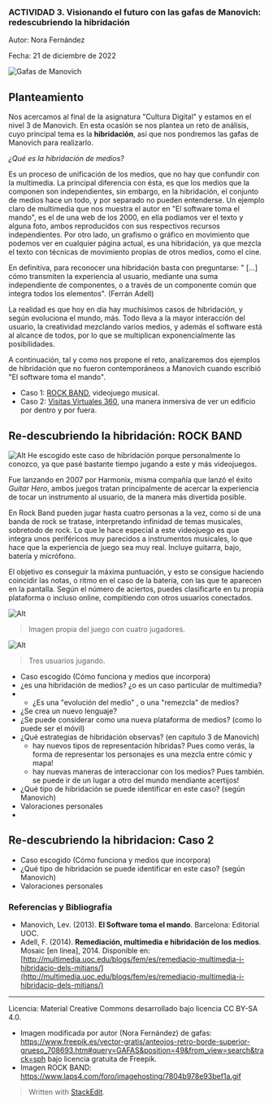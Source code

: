 ### ACTIVIDAD 3. Visionando el futuro con las gafas de Manovich: redescubriendo la hibridación
Autor: Nora Fernández

Fecha: 21 de diciembre de 2022

![Gafas de Manovich](https://i.pinimg.com/originals/bc/7d/c4/bc7dc4dcd2ed2fe2f4af49ba8c81f7fe.jpg)

##  Planteamiento
Nos acercamos al final de la asignatura "Cultura Digital" y estamos en el nivel 3 de Manovich. En esta ocasión se nos plantea un reto de análisis, cuyo principal tema es la **hibridación**, así que nos pondremos las gafas de Manovich para realizarlo.

*¿Qué es la hibridación de medios?*

Es un proceso de unificación de los medios, que no hay que confundir con la multimedia. La principal diferencia con ésta, es que los medios que la componen son independientes, sin embargo, en la hibridación, el conjunto de medios hace un todo, y por separado no pueden entenderse. 
Un ejemplo claro de multimedia que nos muestra el autor en "El software toma el mando", es el de una web de los 2000, en ella podíamos ver el texto y alguna foto, ambos reproducidos con sus respectivos recursos independientes.  Por otro lado, un grafismo o gráfico en movimiento que podemos ver en cualquier página actual, es una hibridación, ya que mezcla el texto con técnicas de movimiento propias de otros medios, como el cine. 

En definitiva, para reconocer una hibridación basta con preguntarse: " [...] cómo transmiten la experiencia al usuario, mediante una suma independiente de componentes, o a través de un componente común que integra todos los elementos". (Ferrán Adell)

La realidad es que hoy en día hay muchísimos casos de hibridación, y según evoluciona el mundo, más. Todo lleva a la mayor interacción del usuario, la creatividad mezclando varios medios, y además el software está al alcance de todos, por lo que se multiplican exponencialmente las posibilidades.

A continuación, tal y como nos propone el reto, analizaremos dos ejemplos de hibridación que no fueron contemporáneos a Manovich cuando escribió "El software toma el mando". 

- Caso 1: [ROCK BAND](https://www.rockband4.com/), videojuego musical.
- Caso 2: [Visitas Virtuales 360](https://visitavirtual360.com/), una manera inmersiva de ver un edificio por dentro y por fuera.

##  Re-descubriendo la hibridación: ROCK BAND
![Alt](https://www.laps4.com/foro/imagehosting/7804b978e93bef1a.gif)
He escogido este caso de hibridación porque personalmente lo conozco, ya que pasé bastante tiempo jugando a este y más videojuegos. 

Fue lanzando en 2007 por Harmonix, misma compañía que lanzó el éxito *Guitar Hero*, ambos juegos tratan principalmente de acercar la experiencia de tocar un instrumento al usuario, de la manera más divertida posible. 

En Rock Band pueden jugar hasta cuatro personas a la vez, como si de una banda de rock se tratase, interpretando infinidad de temas musicales, sobretodo de rock. Lo que le hace especial a este videojuego es que integra unos periféricos muy parecidos a instrumentos musicales, lo que hace que la experiencia de juego sea muy real. Incluye guitarra, bajo, batería y micrófono.

El objetivo es conseguir la máxima puntuación, y esto se consigue haciendo coincidir las notas, o ritmo en el caso de la batería, con las que te aparecen en la pantalla. Según el número de aciertos, puedes clasificarte en tu propia plataforma o incluso online, compitiendo con otros usuarios conectados.

![Alt](https://imagenes.20minutos.es/files/image_990_v3/uploads/imagenes/2008/10/01/875724a.jpg)	
>Imagen propia del juego con cuatro jugadores.

![Alt](https://s03.s3c.es/imag/_v0/635x347/8/1/5/rockband.jpg)
>Tres usuarios jugando.


-   Caso escogido (Cómo funciona y medios que incorpora)
-    ¿es una hibridación de medios? ¿o es un caso particular de multimedia?
- -   ¿Es una "evolución del medio" , o una "remezcla" de medios?
-   ¿Se crea un nuevo lenguaje?
-   ¿Se puede considerar como una nueva plataforma de medios? (como lo puede ser el móvil)
-   ¿Qué estrategias de hibridación observas? (en capítulo 3 de Manovich)
    -   hay nuevos tipos de representación híbridas? Pues como verás, la forma de representar los personajes es una mezcla entre cómic y mapa!
    -   hay nuevas maneras de interaccionar con los medios? Pues también. se puede ir de un lugar a otro del mundo mendiante acertijos!
-   ¿Qué tipo de hibridación se puede identificar en este caso? (según Manovich)
-   Valoraciones personales
- 
##  Re-descubriendo la hibridacion: Caso 2

-   Caso escogido (Cómo funciona y medios que incorpora)
-   ¿Qué tipo de hibridación se puede identificar en este caso? (según Manovich)
-   Valoraciones personales

###  Referencias y Bibliografía

* Manovich, Lev. (2013). **El Software toma el mando**. Barcelona: Editorial UOC.
* Adell, F. (2014). **Remediación, multimedia e hibridación de los medios**. Mosaic [en línea], 2014. Disponible en:  [http://multimedia.uoc.edu/blogs/fem/es/remediacio-multimedia-i-hibridacio-dels-mitjans/](http://multimedia.uoc.edu/blogs/fem/es/remediacio-multimedia-i-hibridacio-dels-mitjans/)


----

Licencia: Material Creative Commons desarrollado bajo licencia CC BY-SA 4.0. 
* Imagen modificada por autor (Nora Fernández) de gafas: https://www.freepik.es/vector-gratis/anteojos-retro-borde-superior-grueso_708693.htm#query=GAFAS&position=49&from_view=search&track=sph bajo licencia gratuita de Freepik.
* Imagen ROCK BAND: https://www.laps4.com/foro/imagehosting/7804b978e93bef1a.gif

> Written with [StackEdit](https://stackedit.io/).
